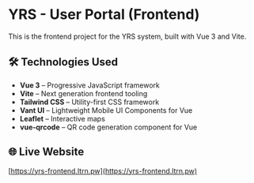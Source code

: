 #  YRS - User Portal (Frontend)

This is the frontend project for the YRS system, built with Vue 3 and Vite.

## 🛠️ Technologies Used

- **Vue 3** – Progressive JavaScript framework
- **Vite** – Next generation frontend tooling
- **Tailwind CSS** – Utility-first CSS framework
- **Vant UI** – Lightweight Mobile UI Components for Vue
- **Leaflet** – Interactive maps
- **vue-qrcode** – QR code generation component for Vue

## 🌐 Live Website

[https://yrs-frontend.ltrn.pw](https://yrs-frontend.ltrn.pw)